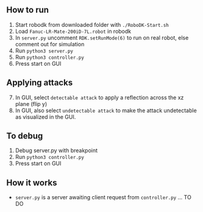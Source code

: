 ## How to run
1. Start robodk from downloaded folder with `./RoboDK-Start.sh`
2. Load `Fanuc-LR-Mate-200iD-7L.robot` in robodk
3. In `server.py` uncomment `RDK.setRunMode(6)` to run on real robot, else comment out for simulation
4. Run `python3 server.py`
5. Run `python3 controller.py`
6. Press start on GUI

## Applying attacks
7. In GUI, select `detectable attack` to apply a reflection across the xz plane (flip y)
8. In GUI, also select `undetectable attack` to make the attack undetectable as visualized in the GUI. 

## To debug
1. Debug server.py with breakpoint
2. Run `python3 controller.py`
3. Press start on GUI

## How it works
- `server.py` is a server awaiting client request from `controller.py`
... TO DO
